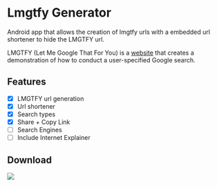 # Lmgtfy Generator
Android app that allows the creation of lmgtfy urls with a embedded url shortener to hide the LMGTFY url.

LMGTFY (Let Me Google That For You) is a [website](https://lmgtfy.com/) that creates a demonstration of how to conduct a user-specified Google search.

## Features
- [x] LMGTFY url generation
- [x] Url shortener
- [x] Search types
- [x] Share + Copy Link
- [ ] Search Engines
- [ ] Include Internet Explainer

## Download
[<img src="https://camo.githubusercontent.com/21cd52aa8b8d6562008144a9d1d7b35596447196/687474703a2f2f692e696d6775722e636f6d2f37737130366c722e706e67">](https://play.google.com/store/apps/details?id=com.wilderpereira.lmgtfygen&pcampaignid=MKT-Other-global-all-co-prtnr-py-PartBadge-Mar2515-1)

